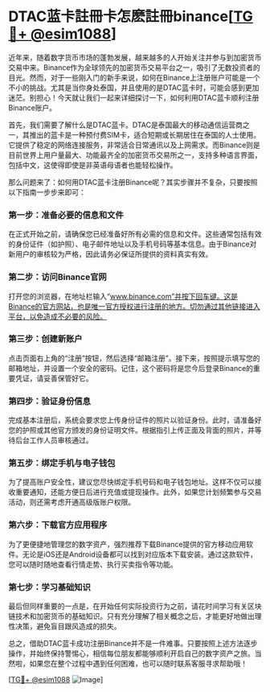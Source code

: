 # DTAC蓝卡註冊卡怎麽註冊binance[[TG💪+ @esim1088](https://t.me/s/esim1088)]

近年来，随着数字货币市场的蓬勃发展，越来越多的人开始关注并参与到加密货币交易中来。Binance作为全球领先的加密货币交易平台之一，吸引了无数投资者的目光。然而，对于一些刚入门的新手来说，如何在Binance上注册账户可能是一个不小的挑战。尤其是当你身处泰国，并且使用的是DTAC蓝卡时，可能会感到更加迷茫。别担心！今天就让我们一起来详细探讨一下，如何利用DTAC蓝卡顺利注册Binance账户。

首先，我们需要了解什么是DTAC蓝卡。DTAC是泰国最大的移动通信运营商之一，其推出的蓝卡是一种预付费SIM卡，适合短期或长期居住在泰国的人士使用。它提供了稳定的网络连接服务，非常适合日常通讯以及上网需求。而Binance则是目前世界上用户量最大、功能最齐全的加密货币交易所之一，支持多种语言界面，包括中文，这使得即使是非英语母语者也能轻松操作。

那么问题来了：如何用DTAC蓝卡注册Binance呢？其实步骤并不复杂，只要按照以下指南一步步来即可：

### 第一步：准备必要的信息和文件

在正式开始之前，请确保您已经准备好所有必需的信息和文件。这些通常包括有效的身份证件（如护照）、电子邮件地址以及手机号码等基本信息。由于Binance对新用户的审核较为严格，因此请务必保证所提供的资料真实有效。

### 第二步：访问Binance官网

打开您的浏览器，在地址栏输入“www.binance.com”并按下回车键。这是Binance的官方网站，也是唯一官方授权进行注册的地方。切勿通过其他链接进入平台，以免造成不必要的风险。

### 第三步：创建新账户

点击页面右上角的“注册”按钮，然后选择“邮箱注册”。接下来，按照提示填写您的邮箱地址，并设置一个安全的密码。记住，这个密码将是您今后登录Binance的重要凭证，请妥善保管好它。

### 第四步：验证身份信息

完成基本注册后，系统会要求您上传身份证件的照片以验证身份。此时，请准备好您的护照或其他官方颁发的身份证明文件。根据指引上传正面及背面的照片，并等待后台工作人员审核通过。

### 第五步：绑定手机与电子钱包

为了提高账户安全性，建议您尽快绑定手机号码和电子钱包地址。这样不仅可以接收重要通知，还能方便日后进行充值或提现操作。此外，如果您计划频繁参与交易活动，则还需考虑开通高级版账户权限。

### 第六步：下载官方应用程序

为了更便捷地管理您的数字资产，强烈推荐下载Binance提供的官方移动应用软件。无论是iOS还是Android设备都可以找到对应版本下载安装。通过这款软件，您可以随时随地查看行情走势、执行买卖指令等功能。

### 第七步：学习基础知识

最后但同样重要的一点是，在开始任何实际投资行为之前，请花时间学习有关区块链技术和加密货币的基础知识。只有充分理解了相关概念之后，才能更好地做出理性决策，避免盲目跟风造成的损失。

总之，借助DTAC蓝卡成功注册Binance并不是一件难事。只要按照上述方法逐步操作，并始终保持警惕心，相信每位朋友都能够顺利开启自己的数字资产之旅。当然啦，如果您在整个过程中遇到任何困难，也可以随时联系客服寻求帮助哦！

[[TG💪+ @esim1088](https://t.me/s/esim1088) ![Image](https://i.postimg.cc/4NQfJmqS/Snipaste-2025-05-13-00-14-12.png)]